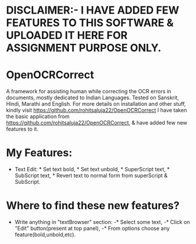 # DISCLAIMER:- I HAVE ADDED FEW FEATURES TO THIS SOFTWARE & UPLOADED IT HERE FOR ASSIGNMENT PURPOSE ONLY.
# OpenOCRCorrect
A framework for assisting human while correcting the OCR errors in documents, mostly dedicated to Indian Languages.
Tested on Sanskrit, Hindi, Marathi and English. For more details on installation and other stuff, kindly visit 
https://github.com/rohitsaluja22/OpenOCRCorrect
I have taken the basic application from https://github.com/rohitsaluja22/OpenOCRCorrect, & have added few new features to it.
# My Features:
* Text Edit:
            * Set text bold,
            * Set text unbold,
            * SuperScript text,
            * SubScript text,
            * Revert text to normal form from superScript & SubScript.
# Where to find these new features?
* Write anything in "textBrowser" section:
    -* Select some text,
    -* Click on "Edit" button(present at top panel),
    -* From options choose any feature(bold,unbold,etc).
